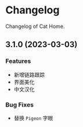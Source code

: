 # Changelog

Changelog of Cat Home.

## 3.1.0 (2023-03-03)

### Features

- 新增链路跟踪
- 界面美化
- 中文汉化

### Bug Fixes

- 替换 `Pigeon` 字眼